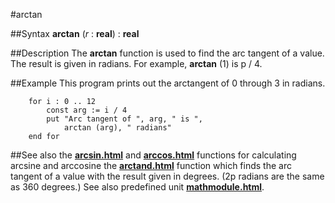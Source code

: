 
#arctan

##Syntax
**arctan** (_r_ : **real**) : **real**



##Description
The **arctan** function is used to find the arc tangent of a value. The result is given in radians. For example, **arctan** (1) is p / 4.



##Example
This program prints out the arctangent of 0 through 3 in radians.


        for i : 0 .. 12
            const arg := i / 4
            put "Arc tangent of ", arg, " is ",
                arctan (arg), " radians"
        end for
##See also
the **[arcsin.html](arcsin)** and **[arccos.html](arccos)** functions for calculating arcsine and arccosine
the **[arctand.html](arctand)** function which finds the arc tangent of a value with the result given in degrees. (2p radians are the same as 360 degrees.)
See also predefined unit **[mathmodule.html](Math)**.


